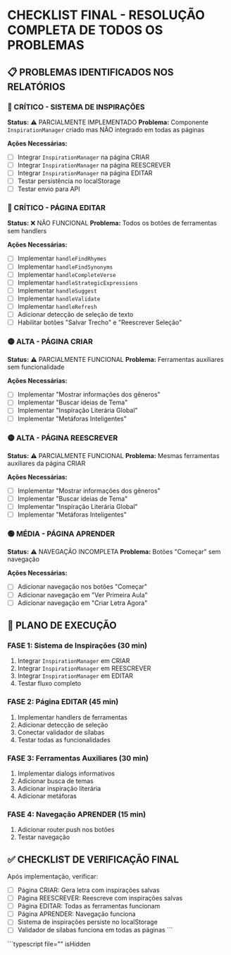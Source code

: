 # CHECKLIST FINAL - RESOLUÇÃO COMPLETA DE TODOS OS PROBLEMAS

## 📋 PROBLEMAS IDENTIFICADOS NOS RELATÓRIOS

### 🔴 CRÍTICO - SISTEMA DE INSPIRAÇÕES
**Status:** ⚠️ PARCIALMENTE IMPLEMENTADO
**Problema:** Componente `InspirationManager` criado mas NÃO integrado em todas as páginas

**Ações Necessárias:**
- [ ] Integrar `InspirationManager` na página CRIAR
- [ ] Integrar `InspirationManager` na página REESCREVER  
- [ ] Integrar `InspirationManager` na página EDITAR
- [ ] Testar persistência no localStorage
- [ ] Testar envio para API

### 🔴 CRÍTICO - PÁGINA EDITAR
**Status:** ❌ NÃO FUNCIONAL
**Problema:** Todos os botões de ferramentas sem handlers

**Ações Necessárias:**
- [ ] Implementar `handleFindRhymes`
- [ ] Implementar `handleFindSynonyms`
- [ ] Implementar `handleCompleteVerse`
- [ ] Implementar `handleStrategicExpressions`
- [ ] Implementar `handleSuggest`
- [ ] Implementar `handleValidate`
- [ ] Implementar `handleRefresh`
- [ ] Adicionar detecção de seleção de texto
- [ ] Habilitar botões "Salvar Trecho" e "Reescrever Seleção"

### 🟡 ALTA - PÁGINA CRIAR
**Status:** ⚠️ PARCIALMENTE FUNCIONAL
**Problema:** Ferramentas auxiliares sem funcionalidade

**Ações Necessárias:**
- [ ] Implementar "Mostrar informações dos gêneros"
- [ ] Implementar "Buscar ideias de Tema"
- [ ] Implementar "Inspiração Literária Global"
- [ ] Implementar "Metáforas Inteligentes"

### 🟡 ALTA - PÁGINA REESCREVER
**Status:** ⚠️ PARCIALMENTE FUNCIONAL
**Problema:** Mesmas ferramentas auxiliares da página CRIAR

**Ações Necessárias:**
- [ ] Implementar "Mostrar informações dos gêneros"
- [ ] Implementar "Buscar ideias de Tema"
- [ ] Implementar "Inspiração Literária Global"
- [ ] Implementar "Metáforas Inteligentes"

### 🟢 MÉDIA - PÁGINA APRENDER
**Status:** ⚠️ NAVEGAÇÃO INCOMPLETA
**Problema:** Botões "Começar" sem navegação

**Ações Necessárias:**
- [ ] Adicionar navegação nos botões "Começar"
- [ ] Adicionar navegação em "Ver Primeira Aula"
- [ ] Adicionar navegação em "Criar Letra Agora"

## 🎯 PLANO DE EXECUÇÃO

### FASE 1: Sistema de Inspirações (30 min)
1. Integrar `InspirationManager` em CRIAR
2. Integrar `InspirationManager` em REESCREVER
3. Integrar `InspirationManager` em EDITAR
4. Testar fluxo completo

### FASE 2: Página EDITAR (45 min)
1. Implementar handlers de ferramentas
2. Adicionar detecção de seleção
3. Conectar validador de sílabas
4. Testar todas as funcionalidades

### FASE 3: Ferramentas Auxiliares (30 min)
1. Implementar dialogs informativos
2. Adicionar busca de temas
3. Adicionar inspiração literária
4. Adicionar metáforas

### FASE 4: Navegação APRENDER (15 min)
1. Adicionar router.push nos botões
2. Testar navegação

## ✅ CHECKLIST DE VERIFICAÇÃO FINAL

Após implementação, verificar:
- [ ] Página CRIAR: Gera letra com inspirações salvas
- [ ] Página REESCREVER: Reescreve com inspirações salvas
- [ ] Página EDITAR: Todas as ferramentas funcionam
- [ ] Página APRENDER: Navegação funciona
- [ ] Sistema de inspirações persiste no localStorage
- [ ] Validador de sílabas funciona em todas as páginas
\`\`\`

\`\`\`typescript file="" isHidden
